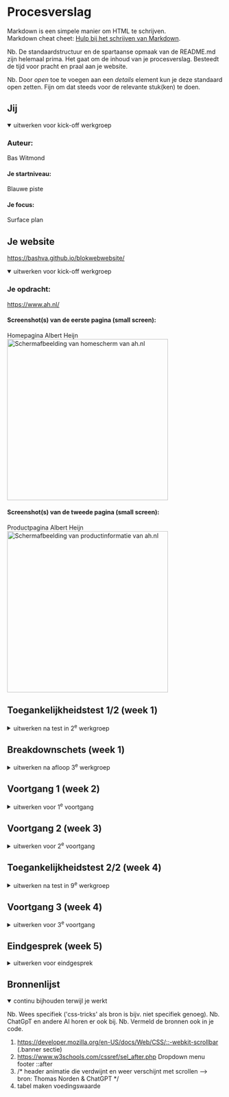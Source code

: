 # Procesverslag
Markdown is een simpele manier om HTML te schrijven.  
Markdown cheat cheet: [Hulp bij het schrijven van Markdown](https://github.com/adam-p/markdown-here/wiki/Markdown-Cheatsheet).

Nb. De standaardstructuur en de spartaanse opmaak van de README.md zijn helemaal prima. Het gaat om de inhoud van je procesverslag. Besteedt de tijd voor pracht en praal aan je website.

Nb. Door *open* toe te voegen aan een *details* element kun je deze standaard open zetten. Fijn om dat steeds voor de relevante stuk(ken) te doen.



## Jij

<details open>
  <summary>uitwerken voor kick-off werkgroep</summary>

  ### Auteur:
  Bas Witmond

  #### Je startniveau:
  Blauwe piste

  #### Je focus:
  Surface plan
 
</details>



## Je website
 https://bashva.github.io/blokwebwebsite/

<details open>
  <summary>uitwerken voor kick-off werkgroep</summary>

  ### Je opdracht:
  https://www.ah.nl/

  #### Screenshot(s) van de eerste pagina (small screen): 
  Homepagina Albert Heijn
  <img src="readme-images/homepaginaah.png" width="375px" alt="Schermafbeelding van homescherm van ah.nl">

  #### Screenshot(s) van de tweede pagina (small screen):
  Productpagina Albert Heijn
  <img src="readme-images/ahproductpagina.png" width="375px" alt="Schermafbeelding van productinformatie van ah.nl">
 
</details>



## Toegankelijkheidstest 1/2 (week 1)

<details>
  <summary>uitwerken na test in 2<sup>e</sup> werkgroep</summary>

  ### Bevindingen
  Lijst met je bevindingen die in de test naar voren kwamen:

  Homepagina:
  -Screenreader noemt alle dingen die in de website naar voren moeten komen op. 
  -Was voor mij allemaal vrij helder om de homepagina met de screenreader te gebruiken.

  Productpagina:
  -Screenreader leest alle onderdelen goed voor en snapt ook dat de screenreader bij afbeeldingen uitleg geeft.
   Zo wordt de ALT ook goed gebruikt en voorgelezen.
  -Was voor mij allemaal vrij helder om de product pagina met de screenreader te gebruiken.


  WCAG CHECKLIST: (VOOR AH.NL)

Algemeen
  HTML-validatie: De HTML-code bevat geen fouten.
  Alt-teksten: Alle afbeeldingen hebben bijbehorende goede alt-teksten.
  Focusstijl: Interactieve elementen hebben een zichtbare en duidelijke focusstijl.
  Toetsenbordnavigatie: Over het algemeen werkt de toetsenbordnavigatie goed, maar sommige menu-opties zijn lastig te bereiken met alleen het toetsenbord.

Problemen
  Logische heading-structuur: Niet alle koppen staan in de juiste volgorde, wat het lastig maakt om de website met een screenreader te gebruiken.
  Decoratieve afbeeldingen: Sommige afbeeldingen die een decoratief doel hebben, worden onnodig voorgelezen.
  Formuliervelden: Een paar invoervelden missen duidelijke labels, wat verwarrend is voor de screenreader.
  Skip-links: De skip-link is aanwezig, maar niet altijd goed zichtbaar.
  Contrastproblemen: Sommige teksten hebben te weinig kleurcontrast, vooral blauwe tekst op een witte achtergrond.

Verbeterpunten
  Heading-structuur: Koppen moeten logische geordend zijn.
  Alt-attributen: Lege alt voor decoratie afbeeldingen
  Labels voor invoervelden: Duidelijke labels aan formulieren. 
  Kleurcontrast: Kleuren aanpassen naar toegankelijkheid.

</details>



## Breakdownschets (week 1)

<details>
  <summary>uitwerken na afloop 3<sup>e</sup> werkgroep</summary>

  ### de hele pagina: 
  <img src="readme-images/breakdownschets.png" width="375px" alt="breakdown van de homepagina">

  ### dynamisch deel (bijv menu): 
  <img src="readme-images/homepagina_menu_en_zoekbalk.png" width="375px" alt="Hamburgermenu ingeklapt">
  <img src="readme-images/uitgeklaptehamburgermenu.png" width="375px" alt="Hamburgermenu uitgeklapt">

  ### wellicht nog een dynamisch deel (bijv filter): 
  <img src="readme-images/homepagina_menu_en_zoekbalk.png" width="375px" alt="Zichtbare zoekbalk">
  <img src="readme-images/ingeklaptezoekbalk.png" width="375px" alt="Zoekbalk ingeklapt">

</details>



## Voortgang 1 (week 2)

<details>
  <summary>uitwerken voor 1<sup>e</sup> voortgang</summary>

  ### Stand van zaken
  <img src="readme-images/lastigecode.png" width="375px" alt="Lastig stukje code">
  <img src="readme-images/lastigecode1.png" width="375px" alt="Lastig stukje code 1">
  Ik vond dit stukje code lastig, aangezien het gewoon niet werkte wat ik ook probeerde met mijn website.
  Uiteindelijk heb ik het gedeeltelijk gefixt door mijn article te stijlen en een extra class toe te voegen.
  Verder heb ik het voor nu maar gelaten, aangezien het belangrijker was om eerst de HTML goed op orde te hebben.


  ### Agenda voor meeting
  samen met je groepje opstellen
  
  -Bespreken / vraag stellen over validator dat hij 8 info's aangeeft en zegt dat ik een h2 moet plaatsen
   maar ik snap niet wat hiermee wordt bedoeld.

  -Student 1 (Bas) -> Vragen stellen over validator. Hij geeft bij mij (Bas) 8 info's aan en zegt dat er h2's moeten
  worden geplaatst.

  -Student 2 (Maya) -> Vragen wat er in een section moet. En of het nodig is om 1 section of meerdere te maken.

  -Student 3 (Jazzmine) -> Vraag of ze alle blokjes / secties op haar website moest maken die hetzelfde waren.
  
  -Student 4 (Jegor) -> (Niet aanwezig bij feedbackgesprek)



  ### Verslag van meeting
  hier na afloop snel de uitkomsten van de meeting vastleggen

  -Buttons aanpassen naar een a. Button zelfde pagina a andere pagina.
  -Sportlife mints h3.
  -Bekijk alle bonus link.
  -3/4 zodat je kan schuiven.
  -h2 onzichtbaar of div met daarin sections.
  -Alleen voor styling kan je div gebruiken.
  -Als het titel heeft section.
  -Minder classes gebruiken.
  -Vaker voorkomt verschillende plekken class.
  -Box-shadow om header heen doen.
  -hr tag lijn doen.
  -Nav border bottem.

</details>



## Voortgang 2 (week 3)

<details>
  <summary>uitwerken voor 2<sup>e</sup> voortgang</summary>

  ### Stand van zaken
  <img src="readme-images/vond_lastig_arrow.png" width="375px" alt="Lastig stukje code">
  <img src="readme-images/ging_goed_banner.png" width="375px" alt="Ging goed stukje code">
  Het eerste stukje code had ik veel moeite mee en heb ik ook een vraag over voor bij het feedback gesprek.
  Ik kreeg de "right arrow" niet kleiner en dat kostte me best veel moeite.
  Het stukje wat wel goed ging was de banner goed maken. Ik kreeg de 2 banners makkelijk en goed naast elkaar
  en dit maakte me blij, want eindelijk werkte iets hoe ik het graag had gewild.


  ### Agenda voor meeting
  samen met je groepje opstellen

  -Bespreken / vraag stellen over dat mijn right arrow / pijltje niet kleiner wordt / dat ik hem niet kleiner krijg. Ook vraag stellen over de extra dingen die je moet maken en wat ik kan weglaten / moet maken van de zoekbalk.

  -Student 1 (Bas) -> Vraag stellen over pijltje right arrow die ik niet kleiner krijgen. Ook vraag stellen over de zoekbalk wat ik er van moet maken en wat ik ervan weg kan laten. Evt nog vragen wat van de 5 extra dingen je van het lijstje moet maken of zelf verzinnen.

  -Student 2 (Maya) -> Vraag over de kleur en afbeelding van de logo van de dopper site, aangezien deze niet download. Javascript vraag over code.

  -Student 3 (Thijs) -> Vraag over afbeeldingen waarom ze niet werken en vraag over wanneer en waar je ./ en /. wel of niet moet gebruiken. Kijken wat in de sections bij elkaar hoort en niet enkel richting de opmaak kijken.
  
  -Student 4 (Jegor) -> Vraag over hoe CSS doorgepusht kan worden, aangezien dit momenteel nog niet werkt. Vragen hoe de css wel moet worden gecodeerd in de html dat het doorgepusht kan worden. Ook de vraag hoe de images van tesla kunnen worden gekopiert naar zijn eigen webpagina.

  -Student 5 (Jazzmine) -> (Later, ingedeeld in groepje van C ipv B.)

  ### Verslag van meeting
  1. Hoogte uitzetten en breedte zelf aanpassen. of (2)  
  2. `::before` of `::after` toevoegen aan `<h2>` voor iconen of extra styling.  
  3. `<details>` en `<summary>` gebruiken voor dropdownmenu.  
  4. Dropdownmenu uit de les toepassen.  
  5. Navigatie met dropdownmenu en icons erbuiten als linkjes toevoegen.  
  6. Zoekbalk `<input type="search">` gebruiken voor semantiek.  (fixed)
  7. Attribute selector gebruiken in CSS voor `<input type="search">`.  
  8. `prefers-reduced-motion` instellen voor betere toegankelijkheid.  
  9. Afbeeldingen zonder spaties of hoofdletters in bestandsnamen gebruiken. (fixed)
  10. CSS beter ordenen voor overzicht. (fixed)
</details>



## Toegankelijkheidstest 2/2 (week 4)

<details>
  <summary>uitwerken na test in 9<sup>e</sup> werkgroep</summary>

  ### Bevindingen
  Dit moet ik nog verwerken. Heb enkel het document ingevuld maar moet het nog documenteren.
</details>



## Voortgang 3 (week 4)

<details>
  <summary>uitwerken voor 3<sup>e</sup> voortgang</summary>

  ### Stand van zaken
  Tot nu toe gaat het wel oke. Alleen vind ik bepaalde onderdelen best lastig waar ik nu aan het einde hard nog aan moet werken. Denk hierbij aan dropdownmenu, mijn model etc. Maar tot nu toe denk ik dat ik wel op schema loop en dat het wel gaat lukken de mondeling. Mijn productpagina is niet heel veel meer werk dan de onderdelen wat ik nu al heb gedaan, dus ik denk dat ik dat dit weekend wel af kan maken.

  ### Agenda voor meeting
  -Vragen waarom mijn searchbar op een andere plek begint in chrome dan wat ik graag zou willen. (fixed)
  -Vragen waarom ik geen "go back" pijltje kan toevoegen in mijn model. (fixed)
  -Vragen waarom sommige fonts van de ah.nl website anders zijn dan mijn website terwijl ik hun fonts gebruik.
  -Vragen of het moet als je op je profiel icoontje klikt of dat net zoals het dropdown menu moet werken.
  -Verder over dropdownmenu korte vraag stellen.


  -Student 1 (Bas) -> Vraag stellen over mijn searchbar die op een andere plek begint in chrome, vragen over go back pijltje in model, vraag over fonts ah.nl die bij sommige stukjes anders zijn, vraag over profie icoontje of dat dropdownmenu moet werken en vragen over dropdownmenu waar ik korte vraag over wil stellen.

  -Student 2 (Maya) -> Vragen over hamburger menu. 3 streepjes laten animeren, maar weet niet hoe je dat doet. Vraag over hoe je tekst in plaatjes kan doen in een carousel. Dit werkt niet, aangezien de tekst in het plaatje beweegt.

  -Student 3 (Jazzmine) -> Vraag over afbeeldingen op haar site, met name het hamburgermenu. Pijltjes veranderen niet van positie, alleen moeten iets anders staan dan hoe ze nu staan.
  
  -Student 4 (Jegor) -> Vraag over video die lang duurt via youtube of twitter maar te groot is voor github pagina. / Carousel werkt niet hetzelfde als op de tesla pagina. Volgend blokje tekst kunnen zien in carousel. Veel padding tussen section en footer, hoe dit weg kan. Error vraag over hoveren, wat niet in de pagina hoefde

  ### Verslag van meeting
  hier na afloop snel de uitkomsten van de meeting vastleggen

  Model.content aanpassen en flexdirection row aanpassen en justify content: space-between fixen.
  Alle images op mijn site widht 100% geven zodat ik ze niet 1 voor 1 moet stijlen.
  Img en Input omwisselen.
  Image height en width op 2em doen.
  Hamburgermenu verder afmaken en fixen.
  Productpagina optimaliseren en nog uitwerken. "Verder goed op weg"

</details>



## Eindgesprek (week 5)

<details>
  <summary>uitwerken voor eindgesprek</summary>

  ### Je uitkomst - karakteristiek screenshots:
  <img src="readme-images/dummy-plaatje.jpg" width="375px" alt="uitomst opdracht 1">


  ### Dit ging goed/Heb ik geleerd: 
  Korte omschrijving met plaatjes

  <img src="readme-images/dummy-plaatje.jpg" width="375px" alt="top">


  ### Dit was lastig/Is niet gelukt:
  Korte omschrijving met plaatjes

  <img src="readme-images/dummy-plaatje.jpg" width="375px" alt="bummer">
</details>


## Bronnenlijst

<details open>
  <summary>continu bijhouden terwijl je werkt</summary>

  Nb. Wees specifiek ('css-tricks' als bron is bijv. niet specifiek genoeg). 
  Nb. ChatGpT en andere AI horen er ook bij.
  Nb. Vermeld de bronnen ook in je code.

  1. https://developer.mozilla.org/en-US/docs/Web/CSS/::-webkit-scrollbar (.banner sectie)
  2. https://www.w3schools.com/cssref/sel_after.php Dropdown menu footer ::after
  3. /* header animatie die verdwijnt en weer verschijnt met scrollen --> bron: Thomas Norden & ChatGPT */
  4.  <!-- https://www.w3schools.com/tags/tag_tr.asp en chatgpt --> tabel maken voedingswaarde
</details>